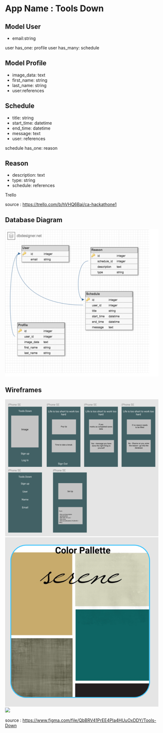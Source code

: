 # App Name : Tools Down

##  Model User

- email:string

user has_one: profile
user has_many: schedule

## Model Profile

- image_data: text
- first_name: string
- last_name: string
- user:references

## Schedule
- title: string
- start_time: datetime
- end_time: datetime
- message: text
- user: references

schedule has_one: reason

## Reason
- description: text
- type: string
- schedule: references

Trello

source : https://trello.com/b/hVHQ6Bai/ca-hackathone1


## Database Diagram

![](app/assets/images/DBDiagram.png)


<!-- ![](https://www.danmartell.com/wp-content/uploads/2014/10/Maslows-Hierarchy-of-Needs-1024x791.jpg) -->


## Wireframes
![](app/assets/images/Wireframe.png)
![](app/assets/images/ColorPallette.png)
![](app/assets/images/FontStyle.png)


source : https://www.figma.com/file/QbBRV41PrEE4PIa4HUuOxDDY/Tools-Down




